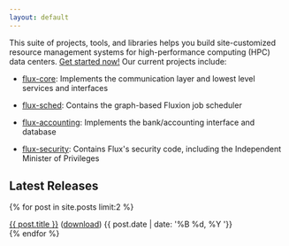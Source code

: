 ```yaml
---
layout: default
---
```


This suite of projects, tools, and libraries helps you build site-customized resource management systems for high-performance computing (HPC) data centers. [Get started now!](https://flux-framework.readthedocs.io/en/latest/quickstart.html) Our current projects include:

* [flux-core](https://github.com/flux-framework/flux-core): Implements the communication layer and lowest level services and interfaces

* [flux-sched](https://github.com/flux-framework/flux-sched): Contains the graph-based Fluxion job scheduler

* [flux-accounting](https://github.com/flux-framework/flux-accounting/): Implements the bank/accounting interface and database 

* [flux-security](https://github.com/flux-framework/flux-security): Contains Flux's security code, including the Independent Minister of Privileges

## Latest Releases

{% for post in site.posts limit:2 %}
  <div class="post-preview">
    <span class="post-title alignable pull-left"><a href="{{ post.url | prepend: site.baseurl }}">{{ post.title }}</a> (<a href="{{ post.download }}" target="___blank">download</a>)</span>
    <span class="post-time alignable pull-right"><time>{{ post.date | date: '%B %d, %Y '}}</time></span>
  <div style="clear:both"></div>
  </div>
{% endfor %}
